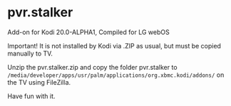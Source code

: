 # pvr.stalker
Add-on for Kodi 20.0-ALPHA1, Compiled for LG webOS

Important! It is not installed by Kodi via .ZIP as usual, but must be copied manually to TV.

Unzip the pvr.stalker.zip and copy the folder pvr.stalker to `/media/developer/apps/usr/palm/applications/org.xbmc.kodi/addons/` on the TV using FileZilla.

Have fun with it.
